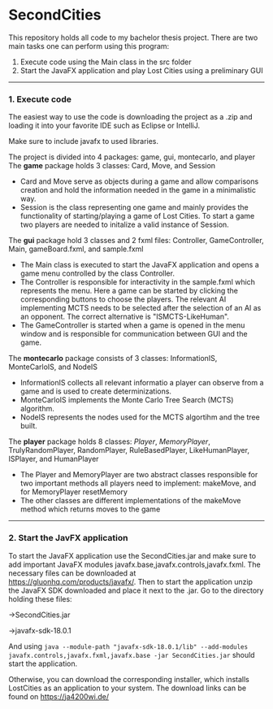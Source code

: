 # SecondCities

This repository holds all code to my bachelor thesis project.
There are two main tasks one can perform using this program:
1. Execute code using the Main class in the src folder
2. Start the JavaFX application and play Lost Cities using a preliminary GUI

---

### 1. Execute code

The easiest way to use the code is downloading the project as a .zip and loading it into your favorite IDE such as Eclipse or IntelliJ. 

Make sure to include javafx to used libraries.

The project is divided into 4 packages: game, gui, montecarlo, and player
The **game** package holds 3 classes: Card, Move, and Session
- Card and Move serve as objects during a game and allow comparisons creation and hold the information needed in the game in a minimalistic way.
- Session is the class representing one game and mainly provides the functionality of starting/playing a game of Lost Cities. To start a game two players are needed to initalize a valid instance of Session.

The **gui** package hold 3 classes and 2 fxml files: Controller, GameController, Main, gameBoard.fxml, and sample.fxml
- The Main class is executed to start the JavaFX application and opens a game menu controlled by the class Controller.
- The Controller is responsible for interactivity in the sample.fxml which represents the menu. Here a game can be started by clicking the corresponding buttons to choose the players. The relevant AI implementing MCTS needs to be selected after the selection of an AI as an opponent. The correct alternative is "ISMCTS-LikeHuman".
- The GameController is started when a game is opened in the menu window and is responsible for communication between GUI and the game.

The **montecarlo** package consists of 3 classes: InformationIS, MonteCarloIS, and NodeIS
- InformationIS collects all relevant informatio  a player can observe from a game and is used to create determinizations.
- MonteCarloIS implements the Monte Carlo Tree Search (MCTS) algorithm.
- NodeIS represents the nodes used for the MCTS algortihm and the tree built.

The **player** package holds 8 classes: *Player*, *MemoryPlayer*, TrulyRandomPlayer, RandomPlayer, RuleBasedPlayer, LikeHumanPlayer, ISPlayer, and HumanPlayer
- The Player and MemoryPlayer are two abstract classes responsible for two important methods all players need to implement: makeMove, and for MemoryPlayer resetMemory
- The other classes are different implementations of the makeMove method which returns moves to the game


---
### 2. Start the JavFX application
To start the JavaFX application use the SecondCities.jar and make sure to add important JavaFX modules javafx.base,javafx.controls,javafx.fxml. 
The necessary files can be downloaded  at https://gluonhq.com/products/javafx/. 
Then to start the application unzip the JavaFX SDK downloaded and place it next to the .jar.
Go to the directory holding these files:
  
   ->SecondCities.jar
   
   ->javafx-sdk-18.0.1
    
And using ```java --module-path "javafx-sdk-18.0.1/lib" --add-modules javafx.controls,javafx.fxml,javafx.base -jar SecondCities.jar``` should start the application.

Otherwise, you can download the corresponding installer, which installs LostCities as an application to your system. The download links can be found on https://ja4200wi.de/
    
   
